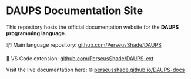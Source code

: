 # DAUPS Documentation Site

This repository hosts the official documentation website for the **DAUPS programming language**.

📦 Main language repository: [github.com/PerseusShade/DAUPS](https://github.com/PerseusShade/DAUPS)

🧩 VS Code extension: [github.com/PerseusShade/DAUPS-ext](https://github.com/PerseusShade/DAUPS-ext)

Visit the live documentation here:
🌐 [perseusshade.github.io/DAUPS-docs](https://perseusshade.github.io/DAUPS-docs)
